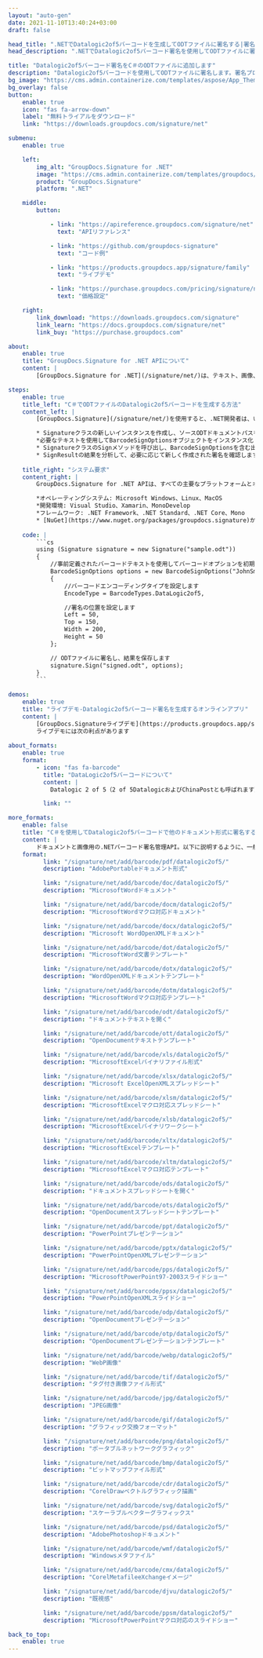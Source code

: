 ```yaml
---
layout: "auto-gen"
date: 2021-11-10T13:40:24+03:00
draft: false

head_title: ".NETでDatalogic2of5バーコードを生成してODTファイルに署名する|署名文書"
head_description: ".NETでDatalogic2of5バーコード署名を使用してODTファイルに署名する-人気のあるビジネスドキュメントや画像ファイル形式にバーコードを追加する."

title: "Datalogic2of5バーコード署名をC＃のODTファイルに追加します"
description: "Datalogic2of5バーコードを使用してODTファイルに署名します。署名プロパティを操作し、ニーズに合ったドキュメント内で高度な署名オプションを設定します."
bg_image: "https://cms.admin.containerize.com/templates/aspose/App_Themes/V3/images/bg/header1.png"
bg_overlay: false
button:
    enable: true
    icon: "fas fa-arrow-down"
    label: "無料トライアルをダウンロード"
    link: "https://downloads.groupdocs.com/signature/net"

submenu:
    enable: true

    left:
        img_alt: "GroupDocs.Signature for .NET"
        image: "https://cms.admin.containerize.com/templates/groupdocs/images/product-logos/90x90-noborder/groupdocs-signature-net.png"
        product: "GroupDocs.Signature"
        platform: ".NET"

    middle:
        button:

            - link: "https://apireference.groupdocs.com/signature/net"
              text: "APIリファレンス"

            - link: "https://github.com/groupdocs-signature"
              text: "コード例"

            - link: "https://products.groupdocs.app/signature/family"
              text: "ライブデモ"

            - link: "https://purchase.groupdocs.com/pricing/signature/net"
              text: "価格設定"

    right:
        link_download: "https://downloads.groupdocs.com/signature"
        link_learn: "https://docs.groupdocs.com/signature/net"
        link_buy: "https://purchase.groupdocs.com"

about:
    enable: true
    title: "GroupDocs.Signature for .NET APIについて"
    content: |
        [GroupDocs.Signature for .NET](/signature/net/)は、テキスト、画像、バーコード、スタンプ、フォームフィールド、QRコード、メタデータなどのさまざまな署名タイプを使用してデジタルドキュメントに電子署名するネイティブ.NETAPIです。ユーザーは、PDF、Microsoft Word、Excelワークシート、PowerPointプレゼンテーション、Adobe Photoshop、メタファイル、および画像ファイル形式内のデジタル署名を追加、編集、検証、削除、および検索でき、必要に応じて署名プロパティをカスタマイズするための追加サポートがあります。

steps:
    enable: true
    title_left: "C＃でODTファイルのDatalogic2of5バーコードを生成する方法"
    content_left: |
        [GroupDocs.Signature](/signature/net/)を使用すると、.NET開発者は、いくつかの簡単な手順を実行することで、アプリケーション内のODTファイルにDatalogic2of5バーコードを簡単に追加できます。

        * Signatureクラスの新しいインスタンスを作成し、ソースODTドキュメントパスをコンストラクターパラメーターとして渡します。
        *必要なテキストを使用してBarcodeSignOptionsオブジェクトをインスタンス化し、EncodeTypeプロパティをDataLogic2of5に設定します。
        * SignatureクラスのSignメソッドを呼び出し、BarcodeSignOptionsを含む出力ODTファイル名を渡します。
        * SignResultの結果を分析して、必要に応じて新しく作成された署名を確認します。
        
    title_right: "システム要求"
    content_right: |
        GroupDocs.Signature for .NET APIは、すべての主要なプラットフォームとオペレーティングシステムでサポートされています。以下のコードを実行する前に、システムに次の前提条件がインストールされていることを確認してください。

        *オペレーティングシステム: Microsoft Windows、Linux、MacOS
        *開発環境: Visual Studio、Xamarin、MonoDevelop
        *フレームワーク: .NET Framework、.NET Standard、.NET Core、Mono
        * [NuGet](https://www.nuget.org/packages/groupdocs.signature)からGroupDocs.Signaturefor.NETの最新バージョンをダウンロードします
        
    code: |
        ```cs
        using (Signature signature = new Signature("sample.odt"))
        {
            //事前定義されたバーコードテキストを使用してバーコードオプションを初期化します
            BarcodeSignOptions options = new BarcodeSignOptions("JohnSmith")
            {
                //バーコードエンコーディングタイプを設定します
                EncodeType = BarcodeTypes.DataLogic2of5,

                //署名の位置を設定します
                Left = 50,
                Top = 150,
                Width = 200,
                Height = 50
            };

            // ODTファイルに署名し、結果を保存します 
            signature.Sign("signed.odt", options);
        }
        ```
        
demos:
    enable: true
    title: "ライブデモ-Datalogic2of5バーコード署名を生成するオンラインアプリ"
    content: |
        [GroupDocs.Signatureライブデモ](https://products.groupdocs.app/signature/family)サイトにアクセスして、Datalogic2of5バーコードをODTファイルに今すぐ追加してください。  
        ライブデモには次の利点があります
        
about_formats:
    enable: true
    format:
        - icon: "fas fa-barcode"
          title: "DataLogic2of5バーコードについて"
          content: |
            Datalogic 2 of 5（2 of 5DatalogicおよびChinaPostとも呼ばれます）は、1968年に最初に開発されたCode 2 of5シンボルファミリのメンバーです。Datalogic2of5は、中国の郵便局が自動処理およびメールの並べ替え。 2 of 5の名前は、各文字のエンコードに使用される5つの要素（バーとスペース）のうち、2つは幅が広く、3つは幅が狭いという事実に由来しています。

          link: ""

more_formats:
    enable: false
    title: "C＃を使用してDatalogic2of5バーコードで他のドキュメント形式に署名する"
    content: |
        ドキュメントと画像用の.NETバーコード署名管理API。以下に説明するように、一般的なファイル形式のいくつかにバーコード署名を追加します。
    format: 
          link: "/signature/net/add/barcode/pdf/datalogic2of5/"
          description: "AdobePortableドキュメント形式"

          link: "/signature/net/add/barcode/doc/datalogic2of5/"
          description: "MicrosoftWordドキュメント"

          link: "/signature/net/add/barcode/docm/datalogic2of5/"
          description: "MicrosoftWordマクロ対応ドキュメント"

          link: "/signature/net/add/barcode/docx/datalogic2of5/"
          description: "Microsoft WordOpenXMLドキュメント"

          link: "/signature/net/add/barcode/dot/datalogic2of5/"
          description: "MicrosoftWord文書テンプレート"

          link: "/signature/net/add/barcode/dotx/datalogic2of5/"
          description: "WordOpenXMLドキュメントテンプレート"

          link: "/signature/net/add/barcode/dotm/datalogic2of5/"
          description: "MicrosoftWordマクロ対応テンプレート"       

          link: "/signature/net/add/barcode/odt/datalogic2of5/"
          description: "ドキュメントテキストを開く"

          link: "/signature/net/add/barcode/ott/datalogic2of5/"
          description: "OpenDocumentテキストテンプレート"

          link: "/signature/net/add/barcode/xls/datalogic2of5/"
          description: "MicrosoftExcelバイナリファイル形式"

          link: "/signature/net/add/barcode/xlsx/datalogic2of5/"
          description: "Microsoft ExcelOpenXMLスプレッドシート"

          link: "/signature/net/add/barcode/xlsm/datalogic2of5/"
          description: "MicrosoftExcelマクロ対応スプレッドシート"

          link: "/signature/net/add/barcode/xlsb/datalogic2of5/"
          description: "MicrosoftExcelバイナリワークシート"

          link: "/signature/net/add/barcode/xltx/datalogic2of5/"
          description: "MicrosoftExcelテンプレート"

          link: "/signature/net/add/barcode/xltm/datalogic2of5/"
          description: "MicrosoftExcelマクロ対応テンプレート"

          link: "/signature/net/add/barcode/ods/datalogic2of5/"
          description: "ドキュメントスプレッドシートを開く"

          link: "/signature/net/add/barcode/ots/datalogic2of5/"
          description: "OpenDocumentスプレッドシートテンプレート"

          link: "/signature/net/add/barcode/ppt/datalogic2of5/"
          description: "PowerPointプレゼンテーション"

          link: "/signature/net/add/barcode/pptx/datalogic2of5/"
          description: "PowerPointOpenXMLプレゼンテーション"

          link: "/signature/net/add/barcode/pps/datalogic2of5/"
          description: "MicrosoftPowerPoint97-2003スライドショー"

          link: "/signature/net/add/barcode/ppsx/datalogic2of5/"
          description: "PowerPointOpenXMLスライドショー"                              

          link: "/signature/net/add/barcode/odp/datalogic2of5/"
          description: "OpenDocumentプレゼンテーション"

          link: "/signature/net/add/barcode/otp/datalogic2of5/"
          description: "OpenDocumentプレゼンテーションテンプレート"

          link: "/signature/net/add/barcode/webp/datalogic2of5/"
          description: "WebP画像"

          link: "/signature/net/add/barcode/tif/datalogic2of5/"
          description: "タグ付き画像ファイル形式"

          link: "/signature/net/add/barcode/jpg/datalogic2of5/"
          description: "JPEG画像"

          link: "/signature/net/add/barcode/gif/datalogic2of5/"
          description: "グラフィック交換フォーマット"

          link: "/signature/net/add/barcode/png/datalogic2of5/"
          description: "ポータブルネットワークグラフィック"

          link: "/signature/net/add/barcode/bmp/datalogic2of5/"
          description: "ビットマップファイル形式"

          link: "/signature/net/add/barcode/cdr/datalogic2of5/"
          description: "CorelDrawベクトルグラフィック描画"

          link: "/signature/net/add/barcode/svg/datalogic2of5/"
          description: "スケーラブルベクターグラフィックス"

          link: "/signature/net/add/barcode/psd/datalogic2of5/"
          description: "AdobePhotoshopドキュメント"

          link: "/signature/net/add/barcode/wmf/datalogic2of5/"
          description: "Windowsメタファイル"        

          link: "/signature/net/add/barcode/cmx/datalogic2of5/"
          description: "CorelMetafileeXchangeイメージ"

          link: "/signature/net/add/barcode/djvu/datalogic2of5/"
          description: "既視感"

          link: "/signature/net/add/barcode/ppsm/datalogic2of5/"
          description: "MicrosoftPowerPointマクロ対応のスライドショー"

back_to_top:
    enable: true
---
```

